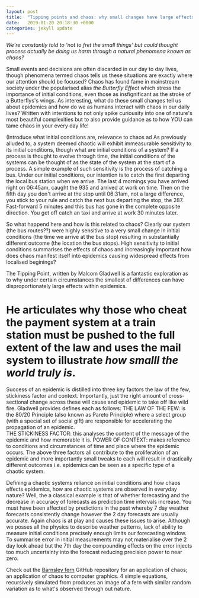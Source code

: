 ```yaml
---
layout: post
title:  "Tipping points and chaos: why small changes have large effects!"
date:   2019-01-20 20:18:30 +0800
categories: jekyll update
---
```


*We're constantly told to 'not to fret the small things' but could thought process actually be doing us harm through a natural phenomena known as chaos?*

Small events and decisions are often discarded in our day to day lives, though phenomena termed chaos tells us these situations are exactly where our attention should be focused? 
Chaos has found fame in mainstream society under the popularised alias *the Butterfly Effect* which stress the importance of initial conditions, even those as insfignificant as the stroke of a Butterflys's wings. 
As interesting, what do these small changes tell us about epidemics and how do we as humans interact with chaos in our daily lives? Written with intentions to not only spike curiousity into one of nature's most beautiful complexities but to also provide guidance as to how YOU can tame chaos in your every day life!

(Introduce what initial conditions are, relevance to chaos ad
As previously alluded to, a system deemed chaotic will exhibit immeasurable sensitivity to its initial conditions, though what are initial conditions of a system? 
If a process is thought to evolve through time, the initial conditions of the systems can be thought of as the state of the system at the start of a process. 
A simple example of such sensitivity is the process of catching a bus. Under our initial conditions, our intention is to catch the first departing the local bus station when we arrive. The last 4 mornings you have arrived right on 06:45am, caught the 935 and arrived at work on time. 
Then on the fifth day you don't arrive at the stop until 06:31am, not a large difference, you stick to your rule and catch the next bus departing the stop, the 287. Fast-forward 5 minutes and this bus has gone in the complete opposite direction. You get off catch an taxi and arrive at work 30 minutes later. 

So what happend here and how is this related to chaos? Clearly our system (the bus routes??) were highly sensitive to a very small change in initial conditions (the time we arrive at the bus stop) resulting in substantially different outcome (the location the bus stops). 
High sensitivity to initial conditions summarises the effects of chaos and increasingly important how does chaos manifest itself into epidemics causing widespread effects from localised beginings? 

The Tipping Point, written by Malcom Gladwell is a fantastic exploration as to why under certain circumstances the smallest of differences can have disproportionately large effects within epidemics. 
# He articulates why those who cheat the payment system at a train station must be pushed to the full extent of the law and uses the mail system to illustrate *how smalll the world truly is*.
Success of an epidemic is distilled into three key factors the law of the few, stickiness factor and context. Importantly, just the right amount of cross-sectional change across these will cause and epidemic to take off like wild fire. 
Gladwell provides defines each as follows: 
	THE LAW OF THE FEW: is the 80/20 Principle (also known as Pareto Principle) where a select group (with a special set of social gift) are responsible for accelerating the propagation of an epidemic.  
	THE STICKINESS FACTOR: this analyses the content of the message of the epidemic and how memorable it is.
	POWER OF CONTEXT: makes reference to conditions and circumstances of time and place where the epidemic occurs. 
The above three factors all contribute to the proliferation of an epidemic and more importantly small tweaks to each will result in drastically different outcomes i.e. epidemics can be seen as a specific type of a chaotic system.

Defining a chaotic systems reliance on initial conditions and how chaos effects epidemics, how are chaotic systems are observed in everyday nature? Well, the a classical example is that of whether forecasting and the decrease in accuracy of forecasts as prediction time intervals increase.
You must have been affected by predictions in the past whereby 7 day weather forecasts consistently change however the 2 day forecasts are usually accurate. Again chaos is at play and causes these issues to arise. 
Although we posses all the physics to describe weather patterns, lack of ability to measure initial conditions precisely enough limits our forecasting window. To summarise error in initial measurements may not materialise over the 2 day look ahead but the 7th day the compounding effects on the error injects too much uncertainty into the forecast reducing precision power to near zero.

Check out the [Barnsley fern] GitHub repository for an application of chaos; an application of chaos to computer graphics. 
4 simple equations, recursively simulated from produces an image of a fern with similar random variation as to what's observed through out nature. 



[Barnsley fern]:   https://github.com/jackleekopij/DifferentialEquations_DynamicalSystems_Chaos

